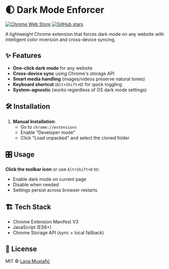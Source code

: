 # 🌓 Dark Mode Enforcer

[![Chrome Web Store](https://img.shields.io/badge/Chrome-Extension-%234285F4?logo=googlechrome)](https://chrome.google.com/webstore/detail/dark-mode-enforcer/your-extension-id)
[![GitHub stars](https://img.shields.io/github/stars/lana-mustafic/dark-mode-enforcer?style=social)](https://github.com/lana-mustafic/dark-mode-enforcer)

A lightweight Chrome extension that forces dark mode on any website with intelligent color inversion and cross-device syncing.


## ✨ Features

- **One-click dark mode** for any website
- **Cross-device sync** using Chrome's storage API
- **Smart media handling** (images/videos preserve natural tones)
- **Keyboard shortcut** (`Alt+Shift+D`) for quick toggling
- **System-agnostic** (works regardless of OS dark mode settings)

## 🛠 Installation

1. **Manual Installation**:
   - Go to `chrome://extensions`
   - Enable "Developer mode"
   - Click "Load unpacked" and select the cloned folder

## 🎛 Usage
**Click the toolbar icon** or use `Alt+Shift+D` to:
- Enable dark mode on current page
- Disable when needed
- Settings persist across browser restarts

## 🏗 Tech Stack
- Chrome Extension Manifest V3
- JavaScript (ES6+)
- Chrome Storage API (sync + local fallback)

## 📜 License
MIT © [Lana Mustafić](https://github.com/lana-mustafic)
